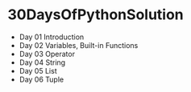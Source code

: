 # 30DaysOfPythonSolution

- Day 01 Introduction
- Day 02 Variables, Built-in Functions
- Day 03 Operator
- Day 04 String
- Day 05 List
- Day 06 Tuple
